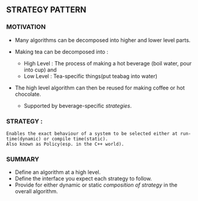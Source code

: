 ## STRATEGY PATTERN

### MOTIVATION

- Many algorithms can be decomposed into higher and lower level parts.
- Making tea can be decomposed into :
    
    - High Level : The process of making a hot beverage (boil water, pour into cup) and
    - Low Level : Tea-specific things(put teabag into water)

- The high level algorithm can then be reused for making coffee or hot chocolate.

    - Supported by beverage-specific *strategies*.

### STRATEGY :
    Enables the exact behaviour of a system to be selected either at run-time(dynamic) or compile time(static).
    Also known as Policy(esp. in the C++ world).

### SUMMARY

- Define an algorithm at a high level. 
- Define the interface you expect each strategy to follow.
- Provide for either dynamic or static *composition of strategy* in the overall algorithm.

